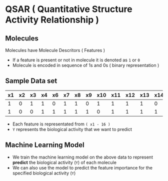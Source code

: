 # QSAR ( Quantitative Structure Activity Relationship )

## Molecules

Molecules have Molecule Descritors ( Features )

-   If a feature is present or not in molecule it is denoted as `1` or `0`
-   Molecule is encoded in sequence of 1s and 0s ( binary representation )

## Sample Data set

| x1  | x2  | x3  | x4  | x6  | x7  | x8  | x9  | x10 | x11 | x12 | x13 | x14 | x15 | x16 | **Y** |
| --- | --- | --- | --- | --- | --- | --- | --- | --- | --- | --- | --- | --- | --- | --- | ----- |
| 1   | 0   | 1   | 1   | 0   | 1   | 1   | 0   | 1   | 1   | 1   | 1   | 0   | 1   | 1   | 1     |
| 1   | 0   | 0   | 1   | 1   | 1   | 1   | 1   | 0   | 1   | 1   | 1   | 1   | 0   | 1   | 0     |

-   Each feature is representated from `( x1 - 16 )`
-   `Y` represents the biological activity that we want to predict

## Machine Learning Model

-   We train the machine learning model on the above data to represent **predict** the biological activity (`Y`) of each molecule
-   We can also use the model to predict the feature importance for the specified biological activity (`Y`)
